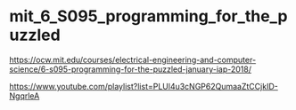 # mit_6_S095_programming_for_the_puzzled
https://ocw.mit.edu/courses/electrical-engineering-and-computer-science/6-s095-programming-for-the-puzzled-january-iap-2018/

https://www.youtube.com/playlist?list=PLUl4u3cNGP62QumaaZtCCjkID-NgqrleA
